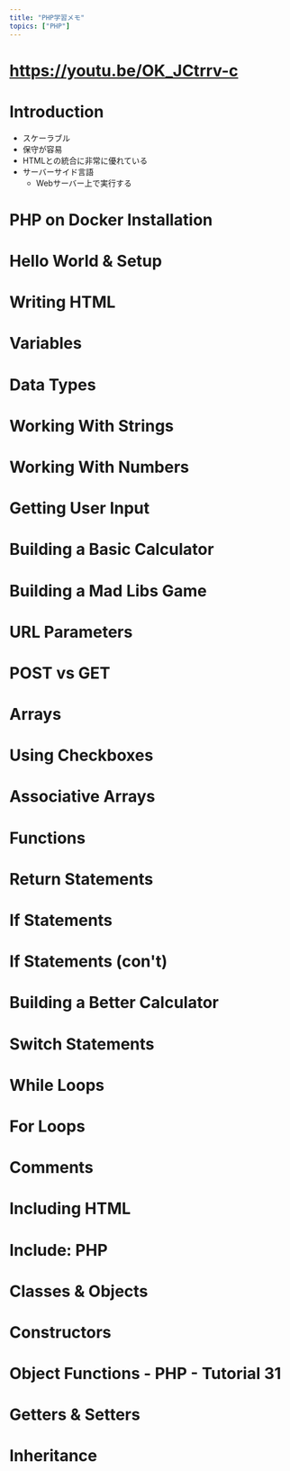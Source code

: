 ```yaml
---
title: "PHP学習メモ"
topics: ["PHP"]
---
```

# https://youtu.be/OK_JCtrrv-c
# Introduction
- スケーラブル
- 保守が容易
- HTMLとの統合に非常に優れている
- サーバーサイド言語
  - Webサーバー上で実行する
# PHP on Docker Installation
# Hello World & Setup
# Writing HTML
# Variables
# Data Types
# Working With Strings
# Working With Numbers
# Getting User Input
# Building a Basic Calculator
# Building a Mad Libs Game
# URL Parameters
# POST vs GET
# Arrays
# Using Checkboxes
# Associative Arrays
# Functions
# Return Statements
# If Statements
# If Statements (con't)
# Building a Better Calculator
# Switch Statements
# While Loops
# For Loops
# Comments
# Including HTML
# Include: PHP
# Classes & Objects
# Constructors
# Object Functions - PHP - Tutorial 31
# Getters & Setters
# Inheritance